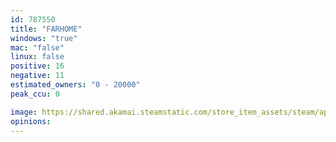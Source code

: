 ```yaml
---
id: 787550
title: "FARHOME"
windows: "true"
mac: "false"
linux: false
positive: 16
negative: 11
estimated_owners: "0 - 20000"
peak_ccu: 0

image: https://shared.akamai.steamstatic.com/store_item_assets/steam/apps/787550/header.jpg?t=1567516905
opinions:
---
```


